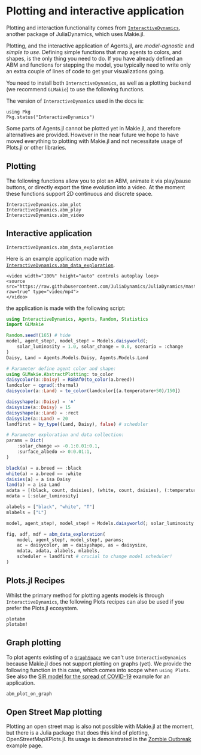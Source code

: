 # Plotting and interactive application
Plotting and interaction functionality comes from [`InteractiveDynamics`](https://juliadynamics.github.io/InteractiveDynamics.jl/dev/), another package of JuliaDynamics, which uses Makie.jl.

Plotting, and the interactive application of Agents.jl, are _model-agnostic_ and _simple to use_. Defining simple functions that map agents to colors, and shapes, is the only thing you need to do. If you have already defined an ABM and functions for stepping the model, you typically need to write only an extra couple of lines of code to get your visualizations going.

You need to install both `InteractiveDynamics`, as well as a plotting backend (we recommend `GLMakie`) to use the following functions.

The version of `InteractiveDynamics` used in the docs is:
```@example versions
using Pkg
Pkg.status("InteractiveDynamics")
```

Some parts of Agents.jl cannot be plotted yet in Makie.jl, and therefore alternatives are provided. However in the near future we hope to have moved everything to plotting with Makie.jl and not necessitate usage of Plots.jl or other libraries.

## Plotting
The following functions allow you to plot an ABM, animate it via play/pause buttons, or directly export the time evolution into a video. At the moment these functions support 2D continuous and discrete space.

```@docs
InteractiveDynamics.abm_plot
InteractiveDynamics.abm_play
InteractiveDynamics.abm_video
```

## Interactive application

```@docs
InteractiveDynamics.abm_data_exploration
```

Here is an example application made with [`InteractiveDynamics.abm_data_exploration`](@ref).

```@raw html
<video width="100%" height="auto" controls autoplay loop>
<source src="https://raw.githubusercontent.com/JuliaDynamics/JuliaDynamics/master/videos/interact/agents.mp4?raw=true" type="video/mp4">
</video>
```

the application is made with the following script:

```julia
using InteractiveDynamics, Agents, Random, Statistics
import GLMakie

Random.seed!(165) # hide
model, agent_step!, model_step! = Models.daisyworld(;
    solar_luminosity = 1.0, solar_change = 0.0, scenario = :change
)
Daisy, Land = Agents.Models.Daisy, Agents.Models.Land

# Parameter define agent color and shape:
using GLMakie.AbstractPlotting: to_color
daisycolor(a::Daisy) = RGBAf0(to_color(a.breed))
landcolor = cgrad(:thermal)
daisycolor(a::Land) = to_color(landcolor[(a.temperature+50)/150])

daisyshape(a::Daisy) = '♣'
daisysize(a::Daisy) = 15
daisyshape(a::Land) = :rect
daisysize(a::Land) = 20
landfirst = by_type((Land, Daisy), false) # scheduler

# Parameter exploration and data collection:
params = Dict(
    :solar_change => -0.1:0.01:0.1,
    :surface_albedo => 0:0.01:1,
)

black(a) = a.breed == :black
white(a) = a.breed == :white
daisies(a) = a isa Daisy
land(a) = a isa Land
adata = [(black, count, daisies), (white, count, daisies), (:temperature, mean, land)]
mdata = [:solar_luminosity]

alabels = ["black", "white", "T"]
mlabels = ["L"]

model, agent_step!, model_step! = Models.daisyworld(; solar_luminosity = 1.0, solar_change = 0.0, scenario = :change)

fig, adf, mdf = abm_data_exploration(
    model, agent_step!, model_step!, params;
    ac = daisycolor, am = daisyshape, as = daisysize,
    mdata, adata, alabels, mlabels,
    scheduler = landfirst # crucial to change model scheduler!
)
```

## Plots.jl Recipes
Whilst the primary method for plotting agents models is through `InteractiveDynamics`, the following Plots recipes can also be used if you prefer the Plots.jl ecosystem.

```@docs
plotabm
plotabm!
```

## Graph plotting
To plot agents existing of a [`GraphSpace`](@ref) we can't use `InteractiveDynamics` because Makie.jl does not support plotting on graphs (yet). We provide the following function in this case, which comes into scope when `using Plots`. See also the [SIR model for the spread of COVID-19](@ref) example for an application.
```@docs
abm_plot_on_graph
```

## Open Street Map plotting
Plotting an open street map is also not possible with Makie.jl at the moment, but there is a Julia package that does this kind of plotting, OpenStreetMapXPlots.jl. Its usage is demonstrated in the [Zombie Outbreak](@ref) example page.

